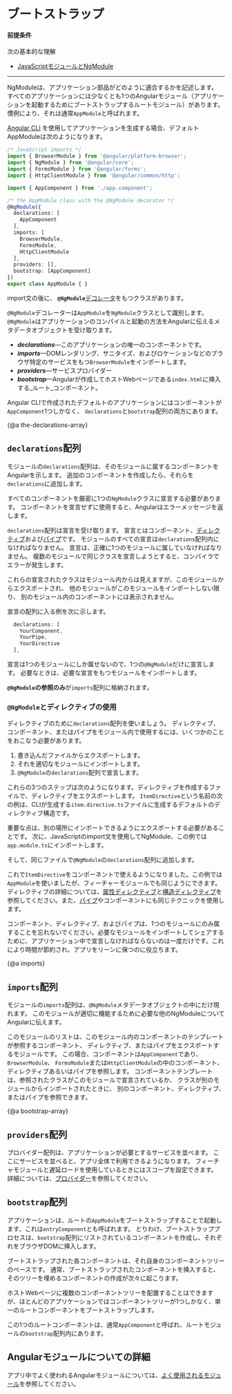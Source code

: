 # ブートストラップ

#### 前提条件

次の基本的な理解
* [JavaScriptモジュールとNgModule](guide/ngmodule-vs-jsmodule)

<hr />

NgModuleは、アプリケーション部品がどのように適合するかを記述します。
すべてのアプリケーションには少なくとも1つのAngularモジュール（アプリケーションを起動するためにブートストラップするルートモジュール）があります。
慣例により、それは通常`AppModule`と呼ばれます。

[Angular CLI](cli) を使用してアプリケーションを生成する場合、デフォルトAppModuleは次のようになります。

```typescript
/* JavaScript imports */
import { BrowserModule } from '@angular/platform-browser';
import { NgModule } from '@angular/core';
import { FormsModule } from '@angular/forms';
import { HttpClientModule } from '@angular/common/http';

import { AppComponent } from './app.component';

/* the AppModule class with the @NgModule decorator */
@NgModule({
  declarations: [
    AppComponent
  ],
  imports: [
    BrowserModule,
    FormsModule,
    HttpClientModule
  ],
  providers: [],
  bootstrap: [AppComponent]
})
export class AppModule { }

```

import文の後に、
**`@NgModule`**[デコレータ](guide/glossary#decorator '"Decorator" の説明')をもつクラスがあります。

`@NgModule`デコレーターは`AppModule`を`NgModule`クラスとして識別します。
`@NgModule`はアプリケーションのコンパイルと起動の方法をAngularに伝えるメタデータオブジェクトを受け取ります。

* **_declarations_**&mdash;このアプリケーションの唯一のコンポーネントです。
* **_imports_**&mdash;DOMレンダリング、サニタイズ、およびロケーションなどのブラウザ特定のサービスをもつ`BrowserModule`をインポートします。
* **_providers_**&mdash;サービスプロバイダー
* **_bootstrap_**&mdash;Angularが作成してホストWebページである`index.html`に挿入する_ルート_コンポーネント。

Angular CLIで作成されたデフォルトのアプリケーションにはコンポーネントが`AppComponent`1つしかなく、
`declarations`と`bootstrap`配列の両方にあります。

{@a the-declarations-array}

## `declarations`配列

モジュールの`declarations`配列は、そのモジュールに属するコンポーネントをAngularを示します。
追加のコンポーネントを作成したら、それらを`declarations`に追加します。

すべてのコンポーネントを厳密に1つの`NgModule`クラスに宣言する必要があります。
コンポーネントを宣言せずに使用すると、Angularはエラーメッセージを返します。

`declarations`配列は宣言を受け取ります。
宣言とはコンポーネント、[ディレクティブ](guide/attribute-directives)および[パイプ](guide/pipes)です。
モジュールのすべての宣言は`declarations`配列内になければなりません。
宣言は、正確に1つのモジュールに属していなければなりません。
複数のモジュールで同じクラスを宣言しようとすると、コンパイラでエラーが発生します。

これらの宣言されたクラスはモジュール内からは見えますが、このモジュールからエクスポートされ、
他のモジュールがこのモジュールをインポートしない限り、
別のモジュール内のコンポーネントには表示されません。

宣言の配列に入る例を次に示します。

```typescript
  declarations: [
    YourComponent,
    YourPipe,
    YourDirective
  ],
```

宣言は1つのモジュールにしか属せないので、1つの`@NgModule`だけに宣言します。
必要なときは、必要な宣言をもつモジュールをインポートします。

**`@NgModule`の参照のみ**が`imports`配列に格納されます。


### `@NgModule`とディレクティブの使用

ディレクティブのために`declarations`配列を使いましょう。
ディレクティブ、コンポーネント、またはパイプをモジュール内で使用するには、いくつかのことをおこなう必要があります。

1. 書き込んだファイルからエクスポートします。
2. それを適切なモジュールにインポートします。
3. `@NgModule`の`declarations`配列で宣言します。


これらの3つのステップは次のようになります。ディレクティブを作成するファイルで、ディレクティブをエクスポートします。
`ItemDirective`という名前の次の例は、CLIが生成する`item.directive.ts`ファイルに生成するデフォルトのディレクティブ構造です。

<code-example path="bootstrapping/src/app/item.directive.ts" region="directive" header="src/app/item.directive.ts" linenums="false">
</code-example>

重要な点は、別の場所にインポートできるようにエクスポートする必要があることです。
次に、JavaScriptのimport文を使用してNgModule、この例では`app.module.ts`にインポートします。

<code-example path="bootstrapping/src/app/app.module.ts" region="directive-import" header="src/app/app.module.ts" linenums="false">
</code-example>

そして、同じファイルで`@NgModule`の`declarations`配列に追加します。

<code-example path="bootstrapping/src/app/app.module.ts" region="declarations" header="src/app/app.module.ts" linenums="false">
</code-example>

これで`ItemDirective`をコンポーネントで使えるようになりました。この例では`AppModule`を使いましたが、フィーチャーモジュールでも同じようにできます。ディレクティブの詳細については、[属性ディレクティブ](guide/attribute-directives)と[構造ディレクティブ](guide/structural-directives)を参照してください。また、[パイプ](guide/pipes)やコンポーネントにも同じテクニックを使用します。

コンポーネント、ディレクティブ、およびパイプは、1つのモジュールにのみ属することを忘れないでください。必要なモジュールをインポートしてシェアするために、アプリケーション中で宣言しなければならないのは一度だけです。これにより時間が節約され、アプリをリーンに保つのに役立ちます。




{@a imports}

## `imports`配列

モジュールの`imports`配列は、`@NgModule`メタデータオブジェクトの中にだけ現れます。
このモジュールが適切に機能するために必要な他のNgModuleについてAngularに伝えます。

このモジュールのリストは、このモジュール内のコンポーネントのテンプレートが参照するコンポーネント、
ディレクティブ、またはパイプをエクスポートするモジュールです。
この場合、コンポーネントは`AppComponent`であり、`BrowserModule`、
`FormsModule`または`HttpClientModule`の中のコンポーネント、ディレクティブあるいはパイプを参照します。
コンポーネントテンプレートは、参照されたクラスがこのモジュールで宣言されているか、
クラスが別のモジュールからインポートされたときに、
別のコンポーネント、ディレクティブ、またはパイプを参照できます。

{@a bootstrap-array}

## `providers`配列

プロバイダー配列は、アプリケーションが必要とするサービスを並べます。
ここにサービスを並べると、アプリ全体で利用できるようになります。
フィーチャモジュールと遅延ロードを使用しているときにはスコープを設定できます。
詳細については、[プロバイダー](guide/providers)を参照してください。

## `bootstrap`配列

アプリケーションは、ルートの`AppModule`をブートストラップすることで起動します、これは`entryComponent`とも呼ばれます。
とりわけ、ブートストラッププロセスは、`bootstrap`配列にリストされているコンポーネントを作成し、それぞれをブラウザDOMに挿入します。

ブートストラップされた各コンポーネントは、それ自身のコンポーネントツリーのベースです。
通常、ブートストラップされたコンポーネントを挿入すると、
そのツリーを埋めるコンポーネントの作成が次々に起こります。

ホストWebページに複数のコンポーネントツリーを配置することはできますが、ほとんどのアプリケーションではコンポーネントツリーが1つしかなく、単一のルートコンポーネントをブートストラップします。

この1つのルートコンポーネントは、通常`AppComponent`と呼ばれ、ルートモジュールの`bootstrap`配列内にあります。



## Angularモジュールについての詳細

アプリ中でよく使われるAngularモジュールについては、[よく使用されるモジュール](guide/frequent-ngmodules)を参照してください。
